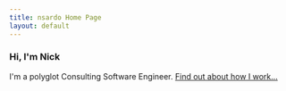 ```yaml
---
title: nsardo Home Page
layout: default
---
```

<!-- <div class="jumbotron jumbotron-fluid"> -->
<div class="d-flex p-2">
  <div class="container">
    <h3 class="display-4">Hi, I'm Nick</h3>
    <p class="lead text-center">I'm a polyglot Consulting Software Engineer. <a href="/consulting">Find out about how I work...</a></p>
</div>
</div>
